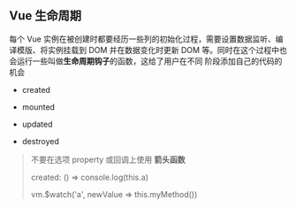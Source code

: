 ## Vue 生命周期

每个 Vue 实例在被创建时都要经历一些列的初始化过程，需要设置数据监听、编译模版、将实例挂载到 DOM
并在数据变化时更新 DOM 等。同时在这个过程中也会运行一些叫做**生命周期钩子**的函数，这给了用户在不同
阶段添加自己的代码的机会

- created

- mounted

- updated

- destroyed

> 不要在选项 property 或回调上使用 **箭头函数**
>
> created: () => console.log(this.a)
>
> vm.$watch('a', newValue => this.myMethod())
